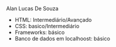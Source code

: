 Alan Lucas De Souza
- HTML: Intermediário/Avançado
- CSS: basico/Intermediário
- Frameworks: básico 
- Banco de dados em localhoost: básico
